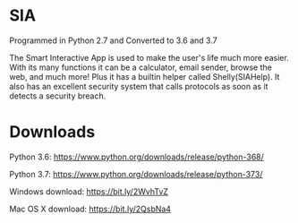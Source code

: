 # SIA
Programmed in Python 2.7 and Converted to 3.6 and 3.7

The Smart Interactive App is used to make the user's life much more easier. With its many functions it can be a calculator, email sender, browse the web, and much more! Plus it has a builtin helper called Shelly(SIAHelp). It also has an excellent security system that calls protocols as soon as it detects a security breach.

# Downloads
Python 3.6: https://www.python.org/downloads/release/python-368/

Python 3.7: https://www.python.org/downloads/release/python-373/

Windows download:
https://bit.ly/2WvhTvZ

Mac OS X download:
https://bit.ly/2QsbNa4
